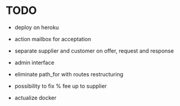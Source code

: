# TODO

- deploy on heroku

- action mailbox for acceptation

- separate supplier and customer on offer, request and response

- admin interface

- eliminate path_for with routes restructuring

- possibility to fix % fee up to supplier

- actualize docker
